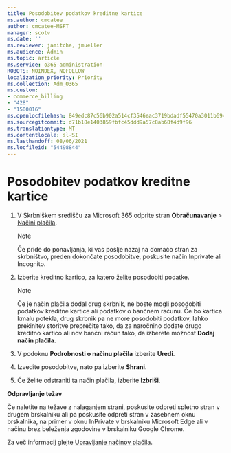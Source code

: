 ```yaml
---
title: Posodobitev podatkov kreditne kartice
ms.author: cmcatee
author: cmcatee-MSFT
manager: scotv
ms.date: ''
ms.reviewer: jamitche, jmueller
ms.audience: Admin
ms.topic: article
ms.service: o365-administration
ROBOTS: NOINDEX, NOFOLLOW
localization_priority: Priority
ms.collection: Adm_O365
ms.custom:
- commerce_billing
- "428"
- "1500016"
ms.openlocfilehash: 849edc87c56b902a514cf3546eac3719bdadf55470a3011b694182b1e22e2433
ms.sourcegitcommit: d71b18e1403859fbfc45ddd9a57c8ab68f4d9f96
ms.translationtype: MT
ms.contentlocale: sl-SI
ms.lasthandoff: 08/06/2021
ms.locfileid: "54498844"
---
```

# <a name="update-credit-card-information"></a>Posodobitev podatkov kreditne kartice

1. V Skrbniškem središču za Microsoft 365 odprite stran **Obračunavanje** \> [Načini plačila](https://go.microsoft.com/fwlink/p/?linkid=2018806).

    > [!NOTE]
    > Če pride do ponavljanja, ki vas pošlje nazaj na domačo stran za skrbništvo, preden dokončate posodobitve, poskusite način Inprivate ali Incognito.
  
2. Izberite kreditno kartico, za katero želite posodobiti podatke.

    > [!NOTE]
    > Če je način plačila dodal drug skrbnik, ne boste mogli posodobiti podatkov kreditne kartice ali podatkov o bančnem računu. Če bo kartica kmalu potekla, drug skrbnik pa ne more posodobiti podatkov, lahko prekinitev storitve preprečite tako, da za naročnino dodate drugo kreditno kartico ali nov bančni račun tako, da izberete možnost **Dodaj način plačila**.
  
3. V podoknu **Podrobnosti o načinu plačila** izberite **Uredi**.

4. Izvedite posodobitve, nato pa izberite **Shrani**.

5. Če želite odstraniti ta način plačila, izberite **Izbriši**.

**Odpravljanje težav**

Če naletite na težave z nalaganjem strani, poskusite odpreti spletno stran v drugem brskalniku ali pa poskusite odpreti stran v zasebnem oknu brskalnika, na primer v oknu InPrivate v brskalniku Microsoft Edge ali v načinu brez beleženja zgodovine v brskalniku Google Chrome. 

Za več informacij glejte [Upravljanje načinov plačila](/microsoft-365/commerce/billing-and-payments/manage-payment-methods).